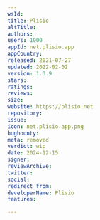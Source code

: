 ```yaml
---
wsId: 
title: Plisio
altTitle: 
authors: 
users: 1000
appId: net.plisio.app
appCountry: 
released: 2021-07-27
updated: 2022-02-02
version: 1.3.9
stars: 
ratings: 
reviews: 
size: 
website: https://plisio.net
repository: 
issue: 
icon: net.plisio.app.png
bugbounty: 
meta: removed
verdict: wip
date: 2024-12-15
signer: 
reviewArchive: 
twitter: 
social: 
redirect_from: 
developerName: Plisio
features: 

---
```


